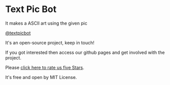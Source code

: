 # Text Pic Bot

It makes a ASCII art using the given pic

[@textpicbot](https://telegram.me/textpicbot)

It's an open-source project, keep in touch!

If you got interested then access our github pages and get involved with the project.

Please [click here to rate us five Stars](https://telegram.me/storebot?start=textpicbot).

It's free and open by MIT License.
